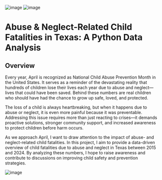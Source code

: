 ![image](https://github.com/user-attachments/assets/da2f98c5-657e-46c0-8a43-8203c2c30c08)
![image](https://github.com/user-attachments/assets/403fafce-f9ce-4b11-8398-e6582462a214)


# Abuse & Neglect-Related Child Fatalities in Texas: A Python Data Analysis  

##  Overview  

Every year, April is recognized as National Child Abuse Prevention Month in the United States. It serves as a reminder of the devastating reality that hundreds of children lose their lives each year due to abuse and neglect—lives that could have been saved. Behind these numbers are real children who should have had the chance to grow up safe, loved, and protected.  

The loss of a child is always heartbreaking, but when it happens due to abuse or neglect, it is even more painful because it was preventable. Addressing this issue requires more than just reacting to crises—it demands proactive solutions, stronger community support, and increased awareness to protect children before harm occurs.  

As we approach April, I want to draw attention to the impact of abuse- and neglect-related child fatalities. In this project, I aim to provide a data-driven overview of child fatalities due to abuse and neglect in Texas between 2015 and 2024. By analyzing these numbers, I hope to raise awareness and contribute to discussions on improving child safety and prevention strategies.  


![image](https://github.com/user-attachments/assets/d0a81c3c-ae6d-4884-a58c-9fbe37ee2b2e)

